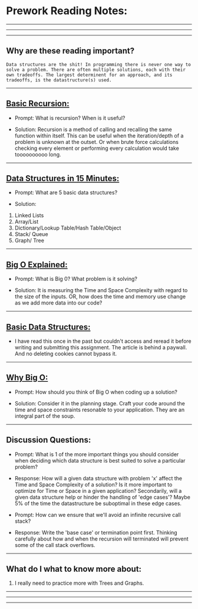 # **Prework Reading Notes:**

---
---
---

## Why are these reading important?

```
Data structures are the shit! In programming there is never one way to solve a problem. There are often multiple solutions, each with their own tradeoffs. The largest determinent for an approach, and its tradeoffs, is the datastructure(s) used.
```

---

## [**Basic Recursion:**](https://www.youtube.com/watch?v=vPEJSJMg4jY)

* Prompt: What is recursion? When is it useful?

* Solution: Recursion is a method of calling and recalling the same function within itself. This can be useful when the iteration/depth of a problem is unknown at the outset. Or when brute force calculations checking every element or performing every calculation would take toooooooooo long. 

---

## [**Data Structures in 15 Minutes:**](https://www.youtube.com/watch?v=sVxBVvlnJsM)

* Prompt: What are 5 basic data structures?

* Solution: 

1. Linked Lists 
1. Array/List
1. Dictionary/Lookup Table/Hash Table/Object
1. Stack/ Queue
1. Graph/ Tree

---

## [**Big O Explained:**](https://www.youtube.com/watch?v=v4cd1O4zkGw)

* Prompt: What is Big 0? What problem is it solving?

* Solution: It is measuring the Time and Space Complexity with regard to the size of the inputs. OR, how does the time and memory use change as we add more data into our code?

---

## [**Basic Data Structures:**](https://towardsdatascience.com/8-common-data-structures-every-programmer-must-know-171acf6a1a42)

* I have read this once in the past but couldn't access and reread it before writing and submitting this assignment. The article is behind a paywall. And no deleting cookies cannot bypass it.

---

## [**Why Big O:**](https://web.archive.org/web/20230207075759/https://triplebyte.com/blog/why-you-should-learn-big-o-and-stop-hacking-your-way-through-algorithms)

* Prompt: How should you think of Big O when coding up a solution?

* Solution: Consider it in the planning stage. Craft your code around the time and space constraints resonable to your application. They are an integral part of the soup.

---

## **Discussion Questions:**

* Prompt: What is 1 of the more important things you should consider when deciding which data structure is best suited to solve a particular problem?

* Response: How will a given data structure with problem 'x' affect the Time and Space Complexity of a solution? Is it more important to optimize for Time or Space in a given application? Secondarily, will a given data structure help or hinder the handling of 'edge cases'? Maybe 5% of the time the datastructure be suboptimal in these edge cases.

* Prompt: How can we ensure that we'll avoid an infinite recursive call stack?

* Response: Write the 'base case' or termination point first. Thinking carefully about how and when the recursion will terminated will prevent some of the call stack overflows.

---
## **What do I what to know more about:**

1. I really need to practice more with Trees and Graphs.

---
---
---